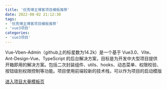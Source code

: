 ```yaml
---
title: '优秀博主博客项目模板推荐'
date: 2022-08-02 21:12:30
tags:
- '优秀博主博客项目模板推荐'
- 'vue3项目'
categories:
- 'vue3项目'
---
```


Vue-Vben-Admin（github上的标星数为14.2k）是一个基于 Vue3.0、Vite、 Ant-Design-Vue、TypeScript 的后台解决方案，目标是为开发中大型项目提供开箱即用的解决方案。包括二次封装组件、utils、hooks、动态菜单、权限校验、按钮级别权限控制等功能。项目使用前端较新的技术栈，可以作为项目的启动模版

[进入项目大量模板页](https://tzy1997.com/articles/xi3mpxmd/)

